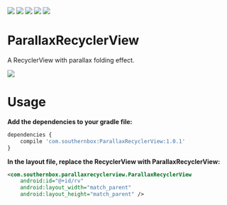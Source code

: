 [![](https://travis-ci.org/SouthernBox/ParallaxRecyclerView.svg?branch=master)](https://travis-ci.org/SouthernBox/ParallaxRecyclerView)
[![](https://api.bintray.com/packages/southernbox/maven/ParallaxRecyclerView/images/download.svg)](https://bintray.com/southernbox/maven/ParallaxRecyclerView/_latestVersion)
[![](https://img.shields.io/badge/Android%20Arsenal-ParallaxRecyclerView-brightgreen.svg?style=flat)](https://android-arsenal.com/details/1/6399)
[![](https://img.shields.io/badge/API-15+-green.svg?style=flat)](https://android-arsenal.com/api?level=15)
[![](https://badge.juejin.im/entry/58dca9212f301e0062f8cca3/likes.svg?style=flat)](https://juejin.im/entry/58dca9212f301e0062f8cca3/detail)

# ParallaxRecyclerView

A RecyclerView with parallax folding effect.

![](/images/ParallaxRecyclerView.gif)

# Usage

**Add the dependencies to your gradle file:**

```javascript
dependencies {
    compile 'com.southernbox:ParallaxRecyclerView:1.0.1'
}
```
**In the layout file, replace the RecyclerView with ParallaxRecyclerView:**

```xml
<com.southernbox.parallaxrecyclerview.ParallaxRecyclerView
    android:id="@+id/rv"
    android:layout_width="match_parent"
    android:layout_height="match_parent" />
```